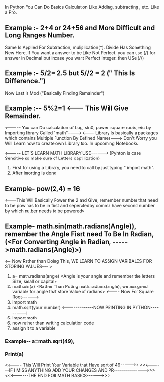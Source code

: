  In Python You Can Do Basics Calculation Like Adding, subtracting , etc. Like a Pro.
 ## Example :- 2+4 or 24+56 and More Difficult and Long Ranges Number.
 Same Is Applied For Subtraction, muliplication(*).
 Divide Has Something New Here, If You  want a answer to be Like Not Perfect.
 you can use (/) for answer in Decimal but incase you want Perfect Integer. then USe (//)
 ## Example :- 5/2= 2.5 but 5//2 = 2 (" This Is Difference.")
 Now Last is Mod ("Basically Finding Remainder") 
 ## Example :-- 5%2=1 <--- This Will Give Remainder.
 <----- You can Do calculation of Log, sin0, power, square roots, etc by Importing library Called "math"---->
 <--- Library Is basically a packages which contains Multiple Function By Defined Names--->
 Don't Worry you Will Learn how to create own Library too. In upcoming Notebooks

 <----- LET'S LEARN MATH LIBRARY USE------> (Pyhton is case Sensitive so make sure of Letters captilization)
 1. First for using a Library, you need to call by just typing " import math".
 2. After imorting is done
 ## Example- pow(2,4) = 16
 <---This Will Basically Power the 2 and Give, remember number that need to be pow has to be in first and seperatedby comma have second number by which nu,ber needs to be powered>
 ## Example- math.sin(math.radians(Angle)), remember the Angle Fisrt need To Be In Radian,(<For Converting Angle in Radian, ----->math.radians(Angle)>)
 <-- Now Rather than Doing This, WE LEARN TO ASSIGN VARIBALES FOR STORING VALUES--- >
 1. a= math.radians(angle)  <Angle is your angle and remember the letters Size, small or capital>
 2. math.sin(a) <Rather Than Puting math.radians(angle), we assigned variable for angle that store Value of radians>
 <---- Now For Square Root------>
 1. import math
 2. math.sqrt(your number)  <Here Same logic just put your number in bracket that you want square root>
 <-------------NOW PRINTING IN PYTHON--------->
 1. import math
 2. now rather than writing calculation code
 3. assign it to a variable
 ### Example-- a=math.sqrt(49),
 ### Print(a)
 <<---- This Will Print Your Variable that Have sqrt of 49----->>
          <<<------IF I MISS ANYTHING ADD YOUR CHANGES AND PR--------------->>>
                          <<<------THE END FOR MATH BASICS------>>>